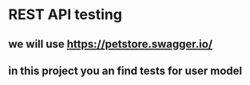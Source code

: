 # REST API testing

## we will use https://petstore.swagger.io/

## in this project you an find tests for user model 